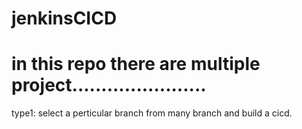 # jenkinsCICD
# in this repo there are multiple project.......................
type1: select a perticular branch from many branch and build a cicd.

